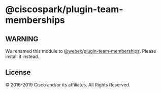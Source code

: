 # @ciscospark/plugin-team-memberships

## WARNING

We renamed this module to [@webex/plugin-team-memberships](https://www.npmjs.com/package/@webex/plugin-team-memberships). Please install it instead.

## License

© 2016-2019 Cisco and/or its affiliates. All Rights Reserved.
